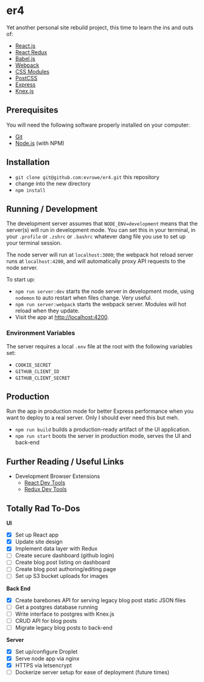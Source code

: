 # er4

Yet another personal site rebuild project, this time to learn the ins and outs of:

* [React.js](http://facebook.github.io/react)
* [React Redux](https://github.com/reactjs/react-redux)
* [Babel.js](https://babeljs.io)
* [Webpack](https://webpack.github.io)
* [CSS Modules](https://github.com/css-modules/css-modules)
* [PostCSS](http://postcss.org)
* [Express](http://expressjs.com)
* [Knex.js](http://knexjs.org)

## Prerequisites

You will need the following software properly installed on your computer:

* [Git](http://git-scm.com/)
* [Node.js](http://nodejs.org/) (with NPM)

## Installation

* `git clone git@github.com:evrowe/er4.git` this repository
* change into the new directory
* `npm install`

## Running / Development

The development server assumes that `NODE_ENV=development` means that the server(s)
will run in development mode. You can set this in your terminal, in your `.profile`
or `.zshrc` or `.bashrc` whatever dang file you use to set up your terminal session.

The node server will run at `localhost:3000`; the webpack hot reload server runs at
`localhost:4200`, and will automatically proxy API requests to the node server.

To start up:
* `npm run server:dev` starts the node server in development mode, using `nodemon`
to auto restart when files change. Very useful.
* `npm run server:webpack` starts the webpack server. Modules will hot reload when
they update.
* Visit the app at [http://localhost:4200](http://localhost:4200).

### Environment Variables

The server requires a local `.env` file at the root with the following variables set:
- `COOKIE_SECRET`
- `GITHUB_CLIENT_ID`
- `GITHUB_CLIENT_SECRET`

## Production

Run the app in production mode for better Express performance when you want to
deploy to a real server. Only I should ever need this but meh.

* `npm run build` builds a production-ready artifact of the UI application.
* `npm run start` boots the server in production mode, serves the UI and back-end

## Further Reading / Useful Links

* Development Browser Extensions
  * [React Dev Tools](https://github.com/facebook/react-devtools)
  * [Redux Dev Tools](https://github.com/gaearon/redux-devtools)

## Totally Rad To-Dos

**UI**
- [x] Set up React app
- [x] Update site design
- [x] Implement data layer with Redux
- [ ] Create secure dashboard (github login)
- [ ] Create blog post listing on dashboard
- [ ] Create blog post authoring/editing page
- [ ] Set up S3 bucket uploads for images

**Back End**
- [x] Create barebones API for serving legacy blog post static JSON files
- [ ] Get a postgres database running
- [ ] Write interface to postgres with Knex.js
- [ ] CRUD API for blog posts
- [ ] Migrate legacy blog posts to back-end

**Server**
- [x] Set up/configure Droplet
- [x] Serve node app via nginx
- [x] HTTPS via letsencrypt
- [ ] Dockerize server setup for ease of deployment (future times)
